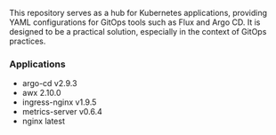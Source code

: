 This repository serves as a hub for Kubernetes applications, providing YAML configurations for GitOps tools such as Flux and Argo CD. It is designed to be a practical solution, especially in the context of GitOps practices.


### Applications

- argo-cd v2.9.3
- awx 2.10.0
- ingress-nginx v1.9.5
- metrics-server v0.6.4
- nginx latest

